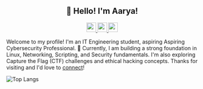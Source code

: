 <h2 align="center">👋 Hello! I'm Aarya!</h2>

<p align="center">
  <a href="https://www.linkedin.com/in/aarya-sarfare/">
    <img src="https://img.shields.io/badge/linkedin-%230077B5.svg?&style=for-the-badge&logo=linkedin&logoColor=white" height=25>
  </a> 
  <a href="https://medium.com/@aarya-sarfare">
    <img src="https://img.shields.io/badge/medium-%2312100E.svg?&style=for-the-badge&logo=medium&logoColor=white" height=25>
  </a>
  <a href="mailto:aarya.work005@gmail.com">
  <img src="https://img.shields.io/badge/aarya.work005@gmail.com-red?style=for-the-badge&logo=gmail&logoColor=white" height=25>
</a>
</p>

Welcome to my profile! I'm an IT Engineering student, aspiring Aspiring Cybersecurity Professional. 🌱 Currently, I am building a strong foundation in Linux, Networking, Scripting, and Security fundamentals. I'm also exploring Capture the Flag (CTF) challenges and ethical hacking concepts. Thanks for visiting and I'd love to [connect](https://www.linkedin.com/in/aarya-sarfare/)!

![Top Langs](https://github-readme-stats.vercel.app/api/top-langs/?username=aarya095&layout=compact&theme=dark&hide_border=true)


